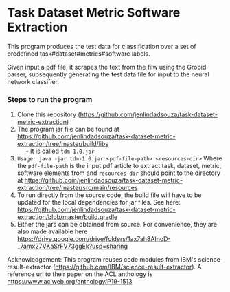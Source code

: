 # Task Dataset Metric Software Extraction

This program produces the test data for classification over a set of predefined task#dataset#metrics#software labels.

Given input a pdf file, it scrapes the text from the filw using the Grobid parser, subsequently generating the test data file for input to the neural network classifier.

### Steps to run the program


1. Clone this repository (https://github.com/jenlindadsouza/task-dataset-metric-extraction)
2. The program jar file can be found at https://github.com/jenlindadsouza/task-dataset-metric-extraction/tree/master/build/libs <br>
&nbsp;&nbsp;&nbsp;&nbsp; - It is called `tdm-1.0.jar`
3. `Usage: java -jar tdm-1.0.jar <pdf-file-path> <resources-dir>`
Where the `pdf-file-path` is the input pdf article to extract task, dataset, metric, software elements from and `resources-dir` should point to the directory at https://github.com/jenlindadsouza/task-dataset-metric-extraction/tree/master/src/main/resources
4. To run directly from the source code, the build file will have to be updated for the local dependencies for jar files. See here: https://github.com/jenlindadsouza/task-dataset-metric-extraction/blob/master/build.gradle
5. Either the jars can be obtained from source. For convenience, they are also made available here https://drive.google.com/drive/folders/1ax7ah8AInoD-_7amx27VKaSrFV73ggEk?usp=sharing


Acknowledgement: This program reuses code modules from IBM's science-result-extractor (https://github.com/IBM/science-result-extractor). A reference url to their paper on the ACL anthology is https://www.aclweb.org/anthology/P19-1513

